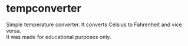 tempconverter
=============

Simple temperature converter. It converts Celsius to Fahrenheit and vice versa.  
It was made for educational purposes only.
